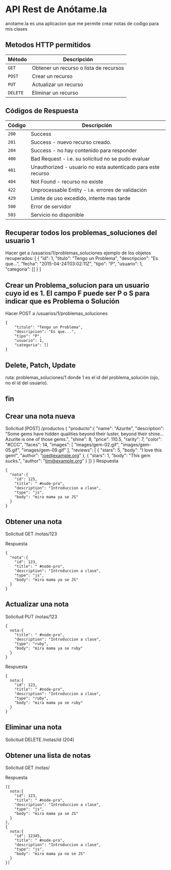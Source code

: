 # API Rest de Anótame.la
anotame.la es una aplicacion que me permite crear notas de codigo para mis clases

## Metodos HTTP permitidos

|  Método  |              Descripción               |
| -------- | -------------------------------------- |
| `GET`    | Obtener un recurso o lista de recursos |
| `POST`   | Crear un recurso                       |
| `PUT`    | Actualizar un recurso                  |
| `DELETE` | Eliminar un recurso                    |

## Códigos de Respuesta

| Código |                         Descripción                          |
| ------ | ------------------------------------------------------------ |
| `200`  | Success                                                      |
| `201`  | Success - nuevo recurso creado.                              |
| `204`  | Success - no hay contenido para responder                    |
| `400`  | Bad Request - i.e. su solicitud no se pudo evaluar           |
| `401`  | Unauthorized - usuario no esta autenticado para este recurso |
| `404`  | Not Found - recurso no existe                                |
| `422`  | Unprocessable Entity - i.e. errores de validación            |
| `429`  | Limite de uso excedido, intente mas tarde                    |
| `500`  | Error de servidor                                            |
| `503`  | Servicio no disponible                                       |



## Recuperar todos los problemas_soluciones del usuario 1

Hacer get a /usuarios/1/problemas_soluciones
ejemplo de los objetos recuperados:
[
    {
        "id": 1, 
        "titulo": "Tengo un Problema", 
        "descripcion": "Es que...", 
        "fecha": "2015-04-24T03:02:11Z", 
        "tipo": "P", 
        "usuario": 1, 
        "categoria": []
    }
]


## Crear un Problema_solucion para un usuario cuyo id es 1. El campo F puede ser P o S para indicar que es Problema o Solución

Hacer POST a /usuarios/1/problemas_soluciones

    {
        "titulo": "Tengo un Problema", 
        "descripcion": "Es que...", 
        "tipo": "P",  
        "usuario": 1, 
        "categoria": []
    }
## Delete, Patch, Update

ruta: problemas_soluciones/1      donde 1 es el id del problema_solución (ojo, no el id del usuario).

## fin


## Crear una nota nueva

  Solicitud [POST] /productos
    {
      "producto":{
        "name": "Azurite",
        "description": "Some gems have hidden qualities beyond their luster, beyond their shine... Azurite is one of those gems.",
        "shine": 8,
        "price": 110.5,
        "rarity": 7,
        "color": "#CCC",
        "faces": 14,
        "images": [
            "images/gem-02.gif",
            "images/gem-05.gif",
            "images/gem-09.gif"
        ],
        "reviews": [
            {
                "stars": 5,
                "body": "I love this gem!",
                "author": "joe@example.org"
            },
            {
                "stars": 1,
                "body": "This gem sucks.",
                "author": "tim@example.org"
            }
        ]}
    }
  Respuesta

    {
      "nota":{
        "id": 125,
        "title": " #node-pro",
        "description": "Introduccion a clase",
        "type": "js",
        "body": "mira mama ya se JS"
      }
    }


## Obtener una nota
  Solicitud GET /notas/123

  Respuesta

    {
      "nota":{
        "id": 123,
        "title": " #node-pro",
        "description": "Introduccion a clase",
        "type": "js",
        "body": "mira mama ya se JS"
      }
    }

## Actualizar una nota
  Solicitud PUT /notas/123

    {
      nota:{
        "title": " #node-pro",
        "description": "Introduccion a clase",
        "type": "ruby",
        "body": "mira mama ya se ruby"
      }
    }

  Respuesta

    {
      nota:{
        "id": 123,
        "title": " #node-pro",
        "description": "Introduccion a clase",
        "type": "ruby",
        "body": "mira mama ya se ruby"
      }
    }

## Eliminar una nota

  Solicitud DELETE /notas/id (204)


## Obtener una lista de notas
  Solicitud GET /notas/

  Respuesta

    [{
      nota:{
        "id": 123,
        "title": " #node-pro",
        "description": "Introduccion a clase",
        "type": "js",
        "body": "mira mama ya se JS"
      }
    },
    {
      nota:{
        "id": 12345,
        "title": " #node-pro",
        "description": "Introduccion a clase",
        "type": "js",
        "body": "mira mama ya no se JS"
      }
    }]